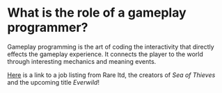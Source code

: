 # What is the role of a gameplay programmer?

Gameplay programming is the art of coding the interactivity that directly effects the gameplay experience. It connects the player to the world through interesting mechanics
and meaning events. 

[Here](https://www.rare.co.uk/careers/gameplay-programmer) is a link to a job listing from Rare ltd, the creators of _Sea of Thieves_ and the upcoming title _Everwild_!
